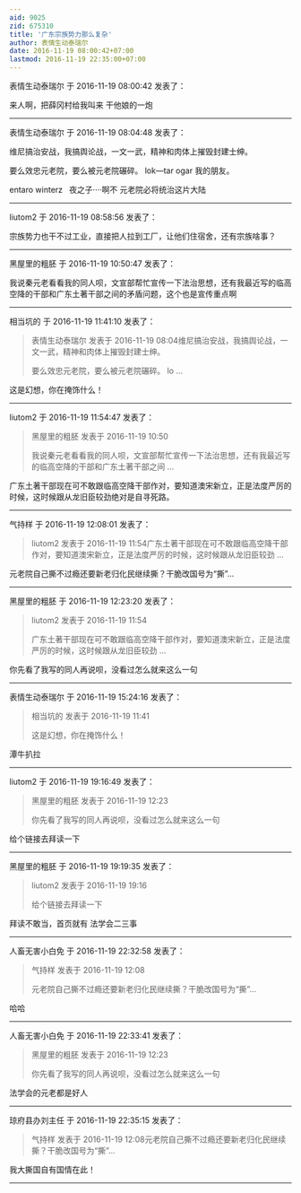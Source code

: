 ```yaml
---
aid: 9025
zid: 675310
title: '广东宗族势力那么复杂'
author: 表情生动泰瑞尔
date: 2016-11-19 08:00:42+07:00
lastmod: 2016-11-19 22:35:00+07:00
---
```


表情生动泰瑞尔 于 2016-11-19 08:00:42 发表了：

来人啊，把薛冈村给我叫来 干他娘的一炮

---------

表情生动泰瑞尔 于 2016-11-19 08:04:48 发表了：

维尼搞治安战，我搞舆论战，一文一武，精神和肉体上摧毁封建士绅。

要么效忠元老院，要么被元老院碾碎。 lok—tar ogar 我的朋友。 

entaro winterz   夜之子····啊不 元老院必将统治这片大陆

---------

liutom2 于 2016-11-19 08:58:56 发表了：

宗族势力也干不过工业，直接把人拉到工厂，让他们住宿舍，还有宗族啥事？

---------

黑屋里的粗胚 于 2016-11-19 10:50:47 发表了：

我说秦元老看看我的同人呗，文宣部帮忙宣传一下法治思想，还有我最近写的临高空降的干部和广东土著干部之间的矛盾问题，这个也是宣传重点啊

---------

相当坑的 于 2016-11-19 11:41:10 发表了：

> 表情生动泰瑞尔 发表于 2016-11-19 08:04维尼搞治安战，我搞舆论战，一文一武，精神和肉体上摧毁封建士绅。
> 
> 要么效忠元老院，要么被元老院碾碎。 lo ...



这是幻想，你在掩饰什么！

---------

liutom2 于 2016-11-19 11:54:47 发表了：

> 黑屋里的粗胚 发表于 2016-11-19 10:50
> 
> 我说秦元老看看我的同人呗，文宣部帮忙宣传一下法治思想，还有我最近写的临高空降的干部和广东土著干部之间 ...



广东土著干部现在可不敢跟临高空降干部作对，要知道澳宋新立，正是法度严厉的时候，这时候跟从龙旧臣较劲绝对是自寻死路。

---------

气持样 于 2016-11-19 12:08:01 发表了：

> liutom2 发表于 2016-11-19 11:54广东土著干部现在可不敢跟临高空降干部作对，要知道澳宋新立，正是法度严厉的时候，这时候跟从龙旧臣较劲 ...



元老院自己撕不过瘾还要新老归化民继续撕？干脆改国号为“撕”…

---------

黑屋里的粗胚 于 2016-11-19 12:23:20 发表了：

> liutom2 发表于 2016-11-19 11:54
> 
> 广东土著干部现在可不敢跟临高空降干部作对，要知道澳宋新立，正是法度严厉的时候，这时候跟从龙旧臣较劲 ...



你先看了我写的同人再说呗，没看过怎么就来这么一句

---------

表情生动泰瑞尔 于 2016-11-19 15:24:16 发表了：

> 相当坑的 发表于 2016-11-19 11:41
> 
> 这是幻想，你在掩饰什么！



潭牛扒拉

---------

liutom2 于 2016-11-19 19:16:49 发表了：

> 黑屋里的粗胚 发表于 2016-11-19 12:23
> 
> 你先看了我写的同人再说呗，没看过怎么就来这么一句



给个链接去拜读一下

---------

黑屋里的粗胚 于 2016-11-19 19:19:35 发表了：

> liutom2 发表于 2016-11-19 19:16
> 
> 给个链接去拜读一下



拜读不敢当，首页就有 法学会二三事

---------

人畜无害小白免 于 2016-11-19 22:32:58 发表了：

> 气持样 发表于 2016-11-19 12:08
> 
> 元老院自己撕不过瘾还要新老归化民继续撕？干脆改国号为“撕”…



哈哈

---------

人畜无害小白免 于 2016-11-19 22:33:41 发表了：

> 黑屋里的粗胚 发表于 2016-11-19 12:23
> 
> 你先看了我写的同人再说呗，没看过怎么就来这么一句



法学会的元老都是好人

---------

琼府县办刘主任 于 2016-11-19 22:35:15 发表了：

> 气持样 发表于 2016-11-19 12:08元老院自己撕不过瘾还要新老归化民继续撕？干脆改国号为“撕”…



我大撕国自有国情在此！

---------

